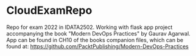 # CloudExamRepo
Repo for exam 2022 in IDATA2502.
Working with flask app project accompanying the book "Modern DevOps Practices" by Gaurav Agarwal.
App can be found in CH10 of the books companion files, which can be found at: https://github.com/PacktPublishing/Modern-DevOps-Practices